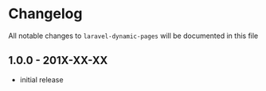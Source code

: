 # Changelog

All notable changes to `laravel-dynamic-pages` will be documented in this file

## 1.0.0 - 201X-XX-XX

- initial release
